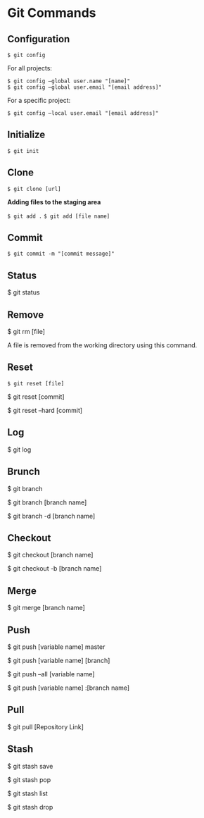# Git Commands 

## Configuration

`$ git config`

For all projects:

```
$ git config –global user.name "[name]"
$ git config –global user.email "[email address]"
```

For a specific project:

```$ git config –local user.name "[name]"
$ git config –local user.email "[email address]"
```

## Initialize

`$ git init`

## Clone

`$ git clone [url]` 

**Adding files to the staging area**

 `$ git add .`
 `$ git add [file name]`

## Commit

`$ git commit -m "[commit message]"`

## Status

$ git status


## Remove

$ git rm [file]

A file is removed from the working directory using this command.

## Reset

`$ git reset [file]`

$ git reset [commit]

$ git reset –hard [commit]


## Log

$ git log


## Brunch


$ git branch


$ git branch [branch name]


$ git branch -d [branch name]


## Checkout

$ git checkout [branch name]


$ git checkout -b [branch name]


## Merge

$ git merge [branch name]



## Push

$ git push [variable name] master

$ git push [variable name] [branch]

$ git push –all [variable name]


$ git push [variable name] :[branch name]


## Pull

$ git pull [Repository Link]


## Stash

$ git stash save


$ git stash pop


$ git stash list


$ git stash drop

